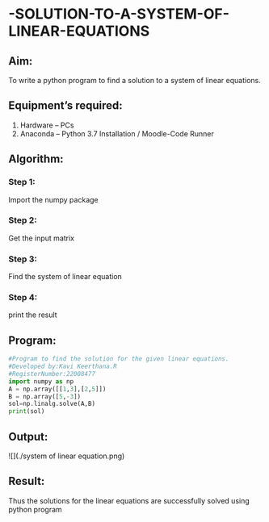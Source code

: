 # -SOLUTION-TO-A-SYSTEM-OF-LINEAR-EQUATIONS

## Aim:

To write a python program to find a solution to a system of linear equations.

## Equipment’s required:

1. 	Hardware – PCs
2. 	Anaconda – Python 3.7 Installation / Moodle-Code Runner

## Algorithm:

### Step 1: 
Import the numpy package
### Step 2: 
Get the input matrix
### Step 3: 
Find the system of linear equation
### Step 4: 
print the result

## Program:
```python
#Program to find the solution for the given linear equations.
#Developed by:Kavi Keerthana.R 
#RegisterNumber:22008477
import numpy as np
A = np.array([[1,3],[2,5]])
B = np.array([5,-3])
sol=np.linalg.solve(A,B)
print(sol)
```

## Output:
![](./system of linear equation.png)

## Result: 

Thus the solutions for the linear equations are successfully solved using python program